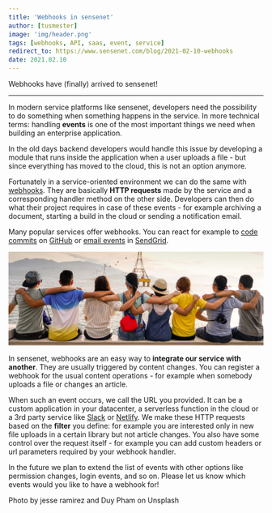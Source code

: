 ```yaml
---
title: 'Webhooks in sensenet'
author: [tusmester]
image: 'img/header.png'
tags: [webhooks, API, saas, event, service]
redirect_to: https://www.sensenet.com/blog/2021-02-10-webhooks
date: 2021.02.10
---
```


Webhooks have (finally) arrived to sensenet!

---

In modern service platforms like sensenet, developers need the possibility to do something when something happens in the service. In more technical terms: handling **events** is one of the most important things we need when building an enterprise application.

In the old days backend developers would handle this issue by developing a module that runs inside the application when a user uploads a file - but since everything has moved to the cloud, this is not an option anymore.

Fortunately in a service-oriented environment we can do the same with [webhooks](https://en.wikipedia.org/wiki/Webhook). They are basically **HTTP requests** made by the service and a corresponding handler method on the other side. Developers can then do what their project requires in case of these events - for example archiving a document, starting a build in the cloud or sending a notification email.

Many popular services offer webhooks. You can react for example to [code commits](https://docs.github.com/en/github/extending-github/about-webhooks) on [GitHub](https://github.com) or [email events](https://sendgrid.api-docs.io/v3.0/webhooks/retrieve-event-webhook-settings) in [SendGrid](https://sendgrid.com/).

<p align="center">
<img src="img/integrations.png" alt="integrations">
</p>

In sensenet, webhooks are an easy way to **integrate our service with another**. They are usually triggered by content changes. You can register a webhook for the usual content operations - for example when somebody uploads a file or changes an article.

When such an event occurs, we call the URL you provided. It can be a custom application in your datacenter, a serverless function in the cloud or a 3rd party service like [Slack](https://slack.com/intl/en-hu/) or [Netlify](https://www.netlify.com/). We make these HTTP requests based on the **filter** you define: for example you are interested only in new file uploads in a certain library but not article changes. You also have some control over the request itself - for example you can add custom headers or url parameters required by your webhook handler.

In the future we plan to extend the list of events with other options like permission changes, login events, and so on. Please let us know which events would you like to have a webhook for!

Photo by jesse ramirez and Duy Pham on Unsplash

